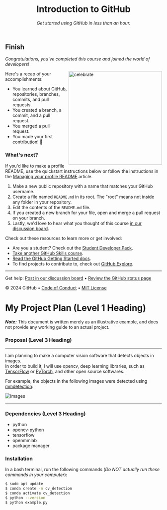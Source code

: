 <header>

<!--
  <<< Author notes: Course header >>>
  Include a 1280×640 image, course title in sentence case, and a concise description in emphasis.
  In your repository settings: enable template repository, add your 1280×640 social image, auto delete head branches.
  Add your open source license, GitHub uses MIT license.
-->

# Introduction to GitHub

_Get started using GitHub in less than an hour._

</header>

<!--
  <<< Author notes: Finish >>>
  Review what we learned, ask for feedback, provide next steps.
-->

## Finish

_Congratulations, you've completed this course and joined the world of developers!_

<img src=https://octodex.github.com/images/collabocats.jpg alt=celebrate width=300 align=right>

Here's a recap of your accomplishments:

- You learned about GitHub, repositories, branches, commits, and pull requests.
- You created a branch, a commit, and a pull request.
- You merged a pull request.
- You made your first contribution! :tada:

### What's next?

If you'd like to make a profile README, use the quickstart instructions below or follow the instructions in the [Managing your profile README](https://docs.github.com/account-and-profile/setting-up-and-managing-your-github-profile/customizing-your-profile/managing-your-profile-readme) article.

1. Make a new public repository with a name that matches your GitHub username.
2. Create a file named `README.md` in its root. The "root" means not inside any folder in your repository.
3. Edit the contents of the `README.md` file.
4. If you created a new branch for your file, open and merge a pull request on your branch.
5. Lastly, we'd love to hear what you thought of this course [in our discussion board](https://github.com/orgs/skills/discussions/categories/introduction-to-github).

Check out these resources to learn more or get involved:

- Are you a student? Check out the [Student Developer Pack](https://education.github.com/pack).
- [Take another GitHub Skills course](https://github.com/skills).
- [Read the GitHub Getting Started docs](https://docs.github.com/en/get-started).
- To find projects to contribute to, check out [GitHub Explore](https://github.com/explore).

<footer>

<!--
  <<< Author notes: Footer >>>
  Add a link to get support, GitHub status page, code of conduct, license link.
-->

---

Get help: [Post in our discussion board](https://github.com/orgs/skills/discussions/categories/introduction-to-github) &bull; [Review the GitHub status page](https://www.githubstatus.com/)

&copy; 2024 GitHub &bull; [Code of Conduct](https://www.contributor-covenant.org/version/2/1/code_of_conduct/code_of_conduct.md) &bull; [MIT License](https://gh.io/mit)

</footer>











# My Project Plan (Level 1 Heading)<!--Heading level 1-->
<!--Paragraphs-->
***Note:***<!--Bold and Italic--> This document is written merely as an illustrative example, and does not provide any working guide to an actual project.
<!--Paragraphs-->
### Proposal (Level 3 Heading)<!--Heading level 3-->
---
I am planning to make a computer vision software that detects objects in images.  
In order to build it, I will use opencv, deep learning libraries, such as [TensorFlow](https://www.tensorflow.org/?hl=ko) or [PyTorch](https://pytorch.org), and other open source softwares.<!--Links-->
<!--Paragraphs-->
For example, the objects in the following images were detected using [mmdetection](https://github.com/open-mmlab/mmdetection):<!--Links-->
<!--Paragraphs-->
![Images](https://user-images.githubusercontent.com/12907710/137271636-56ba1cd2-b110-4812-8221-b4c120320aa9.png)<!--Images-->
<!--Paragraphs-->
---
### Dependencies (Level 3 Heading)<!--Heading level 3-->
- python
- opencv-python
- tensorflow
- openmmlab
- package manager
<!--Unordered Lists-->
### Installation<!--Heading level 3-->
<!--Paragraphs-->
In a bash terminal, run the following commands (*Do NOT actually run these commands in your computer*):<!--Italic-->
<!--Paragraphs-->
```sh
$ sudo apt update
$ conda create -n cv_detection
$ conda activate cv_detection
$ python --version
$ python example.py
```
<!--Shell Commands-->
